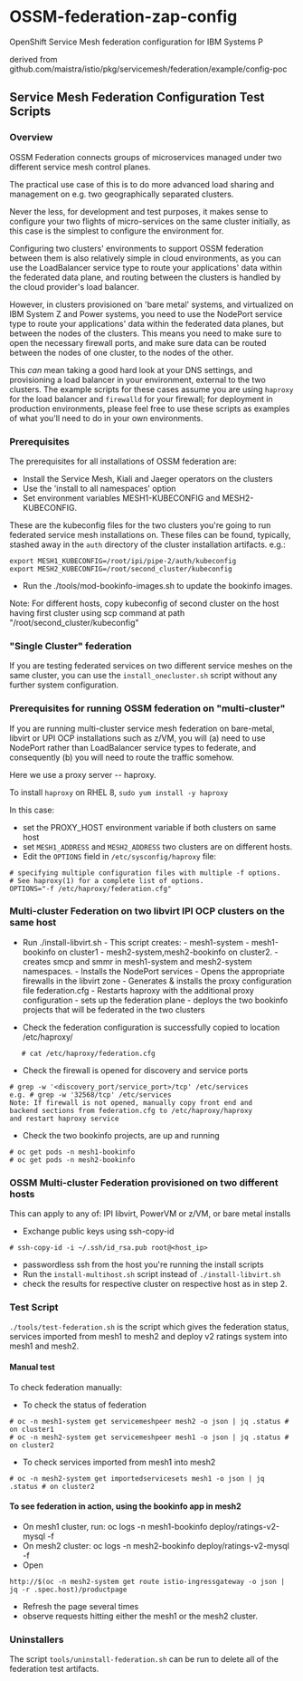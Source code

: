 # OSSM-federation-zap-config

OpenShift Service Mesh federation configuration for IBM Systems P

derived from github.com/maistra/istio/pkg/servicemesh/federation/example/config-poc

## Service Mesh Federation Configuration Test Scripts

### Overview

OSSM Federation connects groups of microservices managed under two
different service mesh control planes.

The practical use case of this is to do more advanced load sharing
and management on e.g. two geographically separated clusters.

Never the less, for development and test purposes, it makes
sense to configure your two flights of micro-services on the same
cluster initially, as this case is the simplest to configure the
environment for.

Configuring two clusters' environments to support OSSM federation between them
is also relatively simple in cloud environments, as you can use the
LoadBalancer service type to route your applications' data within the
federated data plane, and routing between the clusters is handled by the
cloud provider's load balancer.

However, in clusters provisioned on 'bare metal' systems, and virtualized
on IBM System Z and Power systems, you need to use the NodePort service
type to route your applications' data within the federated data planes,
but between the nodes of the clusters.  This means you need to make sure
to open the necessary firewall ports, and make sure data can be routed
between the nodes of one cluster, to the nodes of the other.

This _can_ mean taking a good hard look at your DNS settings, and
provisioning a load balancer in your environment, external to the
two clusters. The example scripts for these cases assume you are
using `haproxy` for the load balancer and `firewalld` for your firewall;
for deployment in production environments, please feel free to use these
scripts as examples of what you'll need to do in your own environments.

### Prerequisites

The prerequisites for all installations of OSSM federation are:

- Install the Service Mesh, Kiali and Jaeger operators on the clusters
- Use the 'install to all namespaces' option
- Set environment variables MESH1-KUBECONFIG and MESH2-KUBECONFIG.

These are the kubeconfig files for the
two clusters you're going to run federated service mesh
installations on. These files can be found, typically,
stashed away in the `auth` directory of the cluster installation artifacts.
e.g.:

```
export MESH1_KUBECONFIG=/root/ipi/pipe-2/auth/kubeconfig
export MESH2_KUBECONFIG=/root/second_cluster/kubeconfig
```

- Run the ./tools/mod-bookinfo-images.sh to update the bookinfo images.

Note: For different hosts, copy kubeconfig of second cluster on the host having
first cluster using scp command at path "/root/second_cluster/kubeconfig"

### "Single Cluster" federation

If you are testing federated services on two different service meshes on the
same cluster, you can use the `install_onecluster.sh` script without any
further system configuration.

### Prerequisites for running OSSM federation on "multi-cluster"

If you are running multi-cluster service mesh federation on bare-metal,
libvirt or UPI OCP installations such as z/VM, you will (a) need to use
NodePort rather than LoadBalancer service types to federate, and
consequently (b) you will need to route the traffic somehow.

Here we use a proxy server -- haproxy.

To install `haproxy` on RHEL 8, `sudo yum install -y haproxy`

In this case:

- set the PROXY_HOST environment variable if both clusters on same host
- set `MESH1_ADDRESS` and `MESH2_ADDRESS` two clusters are on different hosts.
- Edit the `OPTIONS` field in `/etc/sysconfig/haproxy` file:

```# Add extra options to the haproxy daemon here. This can be useful for
# specifying multiple configuration files with multiple -f options.
# See haproxy(1) for a complete list of options.
OPTIONS="-f /etc/haproxy/federation.cfg"
```

### Multi-cluster Federation on two libvirt IPI OCP clusters on the same host

- Run ./install-libvirt.sh
       - This script creates:
             - mesh1-system
             - mesh1-bookinfo on cluster1
             - mesh2-system,mesh2-bookinfo on cluster2.
       - creates smcp and smmr in mesh1-system and mesh2-system namespaces.
       - Installs the NodePort services
       - Opens the appropriate firewalls in the libvirt zone
       - Generates & installs the proxy configuration file federation.cfg
       - Restarts haproxy with the additional proxy configuration
       - sets up the federation plane
       - deploys the two bookinfo projects that will be federated in the two clusters

- Check the federation configuration is successfully copied to location /etc/haproxy/

```
   # cat /etc/haproxy/federation.cfg
```

- Check the firewall is opened for discovery and service ports

```
# grep -w '<discovery_port/service_port>/tcp' /etc/services
e.g. # grep -w '32568/tcp' /etc/services
Note: If firewall is not opened, manually copy front end and
backend sections from federation.cfg to /etc/haproxy/haproxy
and restart haproxy service
```

- Check the two bookinfo projects, are up and running

```
# oc get pods -n mesh1-bookinfo
# oc get pods -n mesh2-bookinfo
```

### OSSM Multi-cluster Federation provisioned on two different hosts

This can apply to any of: IPI libvirt, PowerVM or z/VM, or bare metal installs

- Exchange public keys using ssh-copy-id

```
# ssh-copy-id -i ~/.ssh/id_rsa.pub root@<host_ip>
```

- passwordless ssh from the host you're running the install scripts
- Run the `install-multihost.sh` script instead of `./install-libvirt.sh`
- check the results for respective cluster on respective host as in step 2.

### Test Script

`./tools/test-federation.sh` is the script which gives the federation status,
services imported from mesh1 to mesh2 and deploy v2 ratings system into
mesh1 and mesh2.

#### Manual test

To check federation manually:

- To check the status of federation

```
# oc -n mesh1-system get servicemeshpeer mesh2 -o json | jq .status # on cluster1
# oc -n mesh2-system get servicemeshpeer mesh1 -o json | jq .status # on cluster2
```

- To check services imported from mesh1 into mesh2

```
# oc -n mesh2-system get importedservicesets mesh1 -o json | jq .status # on cluster2
```

#### To see federation in action, using the bookinfo app in mesh2

- On mesh1 cluster, run: oc logs -n mesh1-bookinfo deploy/ratings-v2-mysql -f
- On mesh2 cluster: oc logs -n mesh2-bookinfo deploy/ratings-v2-mysql -f
- Open

```
http://$(oc -n mesh2-system get route istio-ingressgateway -o json | jq -r .spec.host)/productpage
```

- Refresh the page several times
- observe requests hitting either the mesh1 or the mesh2 cluster.

### Uninstallers

The script `tools/uninstall-federation.sh` can be run to delete all
of the federation test artifacts.




